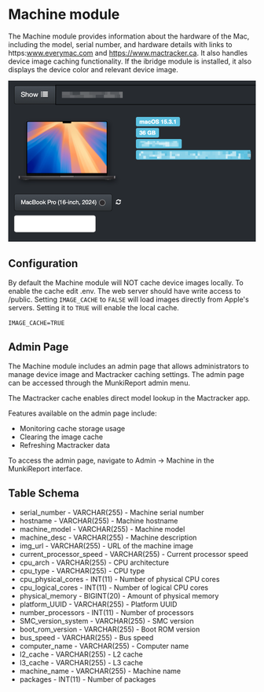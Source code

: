 Machine module
==============

The Machine module provides information about the hardware of the Mac, including the model, serial number, and hardware details with links to https:www.everymac.com and <https://www.mactracker.ca>. It also handles device image caching functionality. If the ibridge module is installed, it also displays the device color and relevant device image.

![Machine Module](machine_mod.png)

Configuration
-------------

By default the Machine module will NOT cache device images locally. To enable the cache edit .env. The web server should have write access to /public.
Setting `IMAGE_CACHE` to `FALSE` will load images directly from Apple's servers. Setting it to `TRUE` will enable the local cache.

```
IMAGE_CACHE=TRUE
```

Admin Page
----------

The Machine module includes an admin page that allows administrators to manage device image and Mactracker caching settings. The admin page can be accessed through the MunkiReport admin menu.

The Mactracker cache enables direct model lookup in the Mactracker app.

Features available on the admin page include:

* Monitoring cache storage usage
* Clearing the image cache
* Refreshing Mactracker data

To access the admin page, navigate to Admin → Machine in the MunkiReport interface.

Table Schema
-----

* serial_number - VARCHAR(255) - Machine serial number
* hostname - VARCHAR(255) - Machine hostname
* machine_model - VARCHAR(255) - Machine model
* machine_desc - VARCHAR(255) - Machine description
* img_url - VARCHAR(255) - URL of the machine image
* current_processor_speed - VARCHAR(255) - Current processor speed
* cpu_arch - VARCHAR(255) - CPU architecture
* cpu_type - VARCHAR(255) - CPU type
* cpu_physical_cores - INT(11) - Number of physical CPU cores
* cpu_logical_cores - INT(11) - Number of logical CPU cores
* physical_memory - BIGINT(20) - Amount of physical memory
* platform_UUID - VARCHAR(255) - Platform UUID
* number_processors - INT(11) - Number of processors
* SMC_version_system - VARCHAR(255) - SMC version
* boot_rom_version - VARCHAR(255) - Boot ROM version
* bus_speed - VARCHAR(255) - Bus speed
* computer_name - VARCHAR(255) - Computer name
* l2_cache - VARCHAR(255) - L2 cache
* l3_cache - VARCHAR(255) - L3 cache
* machine_name - VARCHAR(255) - Machine name
* packages - INT(11) - Number of packages
